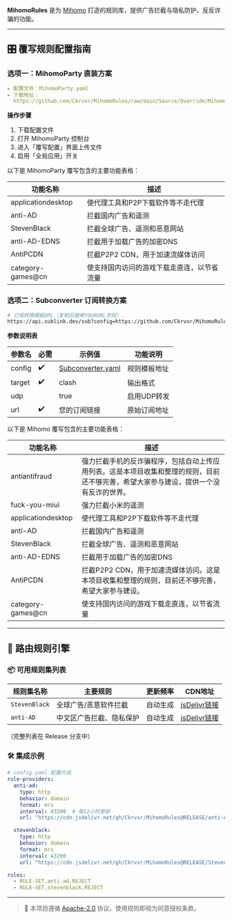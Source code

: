 **MihomoRules** 是为 [Mihomo](https://github.com/MetaCubeX/mihomo) 打造的规则库，提供广告拦截与隐私防护、反反诈骗的功能。

---

## 🎛️ 覆写规则配置指南

### 选项一：MihomoParty 直装方案
```yaml
▸ 配置文件：MihomoParty.yaml
▸ 下载地址：
  https://github.com/Ckrvxr/MihomoRules/raw/main/Source/Override/MihomoParty.yaml
```
**操作步骤**
1. 下载配置文件
2. 打开 MihomoParty 控制台
3. 进入「覆写配置」界面上传文件
4. 启用「全局应用」开关

以下是 MihomoParty 覆写包含的主要功能表格：

| 功能名称              | 描述                                                                   |
|-----------------------|----------------------------------------------------------------------|
| applicationdesktop    | 使代理工具和P2P下载软件等不走代理                                         |
| anti-AD               | 拦截国内广告和遥测                                                   |
| StevenBlack           | 拦截全球广告、遥测和恶意网站                                         |
| anti-AD-EDNS          | 拦截用于加载广告的加密DNS                                             |
| AntiPCDN              | 拦截P2P2 CDN，用于加速流媒体访问                                      |
| category-games@cn     | 使支持国内访问的游戏下载走直连，以节省流量                             |

### 选项二：Subconverter 订阅转换方案
```bash
# 订阅转换模板URL（复制后替换YOURURL字段）
https://api.sublink.dev/sub?config=https://github.com/Ckrvxr/MihomoRules/raw/refs/heads/main/Source/Override/Subconverter.yaml&target=clash&udp=true&url=YOURURL
```
**参数说明表**

| 参数名 | 必需 | 示例值 | 功能说明 |
|---------|-----|---------|---------|
| config  | ✔️ | [Subconverter.yaml](https://...) | 规则模板地址 |
| target  | ✔️ | clash | 输出格式 |
| udp     |   | true | 启用UDP转发 |
| url     | ✔️ | 您的订阅链接 | 原始订阅地址 |

以下是 Mihomo 覆写包含的主要功能表格：

| 功能名称              | 描述                                                                 |
|-----------------------|----------------------------------------------------------------------|
| antiantifraud         | 强力拦截手机的反诈骗程序，包括自动上传应用列表。这是本项目收集和整理的规则，目前还不够完善，希望大家参与建设，提供一个没有反诈的世界。 |
| fuck-you-miui         | 强力拦截小米的遥测                                                   |
| applicationdesktop    | 使代理工具和P2P下载软件等不走代理                                     |
| anti-AD               | 拦截国内广告和遥测                                                   |
| StevenBlack           | 拦截全球广告、遥测和恶意网站                                         |
| anti-AD-EDNS          | 拦截用于加载广告的加密DNS                                             |
| AntiPCDN              | 拦截P2P2 CDN，用于加速流媒体访问。这是本项目收集和整理的规则，目前还不够完善，希望大家参与建设。 |
| category-games@cn     | 使支持国内访问的游戏下载走直连，以节省流量                             |

---

## 🚀 路由规则引擎

### 📦 可用规则集列表

| 规则集名称       | 主要规则                  | 更新频率 | CDN地址                                                                 |
|------------------|-------------------------|----------|-------------------------------------------------------------------------|
| `StevenBlack`    | 全球广告/恶意软件拦截     | 自动生成 | [jsDelivr链接](https://testingcf.jsdelivr.net/gh/...) |
| `anti-AD`        | 中文区广告拦截、隐私保护           | 自动生成 | [jsDelivr链接](https://testingcf.jsdelivr.net/gh/...) |

（完整列表在 Release 分支中）

### 🛠️ 集成示例
```yaml
# config.yaml 配置片段
rule-providers:
  anti-ad:
    type: http
    behavior: domain
    format: mrs
    interval: 43200  # 每12小时更新
    url: "https://cdn.jsdelivr.net/gh/Ckrvxr/MihomoRules@RELEASE/anti-AD.mrs"

  stevenblack:
    type: http
    behavior: domain
    format: mrs
    interval: 43200
    url: "https://cdn.jsdelivr.net/gh/Ckrvxr/MihomoRules@RELEASE/StevenBlack.mrs"

rules:
  - RULE-SET,anti-ad,REJECT
  - RULE-SET,stevenblack,REJECT
```

---

> 📌 本项目遵循 [Apache-2.0](https://www.apache.org/licenses/LICENSE-2.0) 协议，使用规则即视为同意授权条款。
